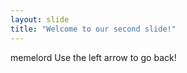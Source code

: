 ```yaml
---
layout: slide
title: "Welcome to our second slide!"
---
```

memelord
Use the left arrow to go back!
